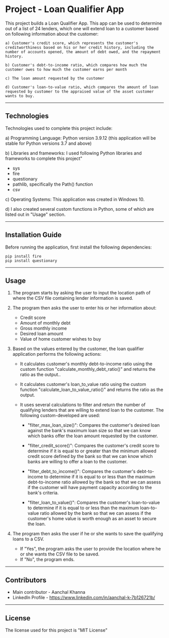 # Project - Loan Qualifier App

This project builds a Loan Qualifier App. This app can be used to determine out of a list of 24 lenders, which one will extend loan to a customer based on following information about the customer:

    a) Customer's credit score, which represents the customer's creditworthiness based on his or her credit history, including the number of accounts opened, the amount of debt owed, and the repayment history. 

    b) Customer's debt-to-income ratio, which compares how much the customer owes to how much the customer earns per month

    c) The loan amount requested by the customer

    d) Customer's loan-to-value ratio, which compares the amount of loan requested by customer to the appraised value of the asset customer wants to buy.

---

## Technologies

Technologies used to complete this project include:

a) Programming Language: Python version 3.9.12 (this application will be stable for Python versions 3.7 and above)

b) Libraries and frameworks: I used following Python libraries and frameworks to complete this project"
 - sys
 - fire
 - questionary
 - pathlib, specifically the Path() function
 - csv

c) Operating Systems: This application was created in Windows 10.

d) I also created several custom functions in Python, some of which are listed out in "Usage" section.

---

## Installation Guide

Before running the application, first install the following dependencies:
    
    pip install fire
    pip install questionary

---

## Usage

1) The program starts by asking the user to input the location path of where the CSV file containing lender information is saved.



2) The program then asks the user to enter his or her information about:
    - Credit score
	- Amount of monthly debt
	- Gross monthly income
	- Desired loan amount
	- Value of home customer wishes to buy

 


3) Based on the values entered by the customer, the loan qualifier application performs the following actions: 
    - It calculates customer's monthly debt-to-income ratio using the custom function "calculate_monthly_debt_ratio()" and returns the ratio as the output..

    - It calculates customer's loan_to_value ratio using the custom function "calculate_loan_to_value_ratio()" and returns the ratio as the output.

    - It uses several calculations to filter and return the number of qualifying lenders that are willing to extend loan to the customer. The following custom-developed are used:
        - "filter_max_loan_size()": Compares the customer's desired loan against the bank's maximum loan size so that we can know which banks offer the loan amount requested by the customer.

        - "filter_credit_score()": Compares the customer's credit score to determine if it is equal to or greater than the minimum allowed credit score defined by the bank so that we can know which banks are willing to offer a loan to the customer.

        - "filter_debt_to_income()": Compares the customer's debt-to-income to determine if it is equal to or less than the maximum debt-to-income ratio allowed by the bank so that we can assess if the customer will have payment capacity according to the bank's criteria.

        - "filter_loan_to_value()": Compares the customer's loan-to-value to determine if it is equal to or less than the maximum loan-to-value ratio allowed by the bank so that we can assess if the customer's home value is worth enough as an asset to secure the loan.


    
4) The program then asks the user if he or she wants to save the qualifying loans to a CSV. 
	- If "Yes", the program asks the user to provide the location where he or she wants the CSV file to be saved.
	- If "No", the program ends.


---

## Contributors

 - Main contributor - Aanchal Khanna
 - LinkedIn Profile - https://www.linkedin.com/in/aanchal-k-7b126721b/

---

## License

The license used for this project is "MIT License"